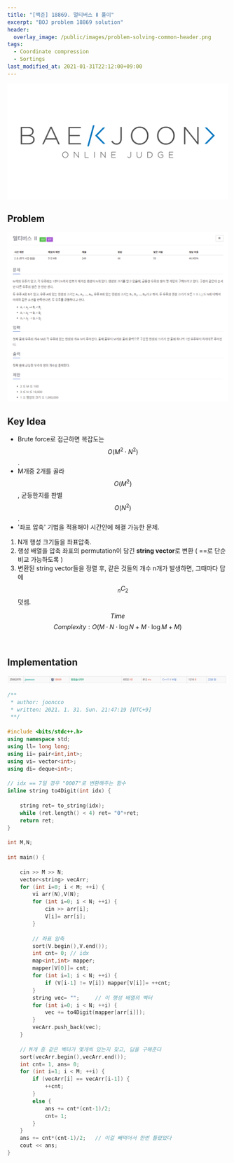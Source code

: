 ```yaml
---
title: "[백준] 18869. 멀티버스 Ⅱ 풀이"
excerpt: "BOJ problem 18869 solution"
header:
  overlay_image: /public/images/problem-solving-common-header.png
tags:
  - Coordinate compression
  - Sortings
last_modified_at: 2021-01-31T22:12:00+09:00
---
```

<a href="https://www.acmicpc.net/">
  <img src="/public/images/boj-logo.png"/>
</a>

## Problem
<a href="https://www.acmicpc.net/problem/18869">
    <img src="/public/images/boj-18869.png"/>
</a>

<br/>

## Key Idea
- Brute force로 접근하면 복잡도는 $$O(M^2 \cdot N^2)$$.
- M개중 2개를 골라 $$O(M^2)$$, 균등한지를 판별 $$O(N^2)$$.  
- '좌표 압축' 기법을 적용해야 시간안에 해결 가능한 문제.  

1. N개 행성 크기들을 좌표압축.
2. 행성 배열을 압축 좌표의 permutation이 담긴 <b>string vector</b>로 변환 ( ==로 단순 비교 가능하도록 )
3. 변환된 string vector들을 정렬 후, 같은 것들의 개수 n개가 발생하면, 그때마다 답에 $$ {_n}C_2$$ 덧셈.

$$ Time $$ $$ Complexity: O(M{\cdot}N{\cdot}\log N + M{\cdot}\log M + M)$$

<br/>

## Implementation
<img src="/public/images/boj-18869-result.png"/>

```cpp
/**
 * author: jooncco
 * written: 2021. 1. 31. Sun. 21:47:19 [UTC+9]
 **/

#include <bits/stdc++.h>
using namespace std;
using ll= long long;
using ii= pair<int,int>;
using vi= vector<int>;
using di= deque<int>;

// idx == 7일 경우 "0007"로 변환해주는 함수
inline string to4Digit(int idx) {

    string ret= to_string(idx);
    while (ret.length() < 4) ret= "0"+ret;
    return ret;
}

int M,N;

int main() {

    cin >> M >> N;
    vector<string> vecArr;
    for (int i=0; i < M; ++i) {
        vi arr(N),V(N);
        for (int i=0; i < N; ++i) {
            cin >> arr[i];
            V[i]= arr[i];
        }

        // 좌표 압축
        sort(V.begin(),V.end());
        int cnt= 0; // idx
        map<int,int> mapper;
        mapper[V[0]]= cnt;
        for (int i=1; i < N; ++i) {
            if (V[i-1] != V[i]) mapper[V[i]]= ++cnt;
        }
        string vec= "";     // 이 행성 배열의 벡터
        for (int i=0; i < N; ++i) {
            vec += to4Digit(mapper[arr[i]]);
        }
        vecArr.push_back(vec);
    }

    // M개 중 같은 벡터가 몇개씩 있는지 찾고, 답을 구해준다
    sort(vecArr.begin(),vecArr.end());
    int cnt= 1, ans= 0;
    for (int i=1; i < M; ++i) {
        if (vecArr[i] == vecArr[i-1]) {
            ++cnt;
        }
        else {
            ans += cnt*(cnt-1)/2;
            cnt= 1;
        }
    }
    ans += cnt*(cnt-1)/2;   // 이걸 빼먹어서 한번 틀렸었다
    cout << ans;
}


```